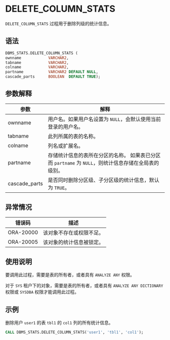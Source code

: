 DELETE_COLUMN_STATS 
========================================

`DELETE_COLUMN_STATS` 过程用于删除列级的统计信息。

语法 
-----------------------

```sql
DBMS_STATS.DELETE_COLUMN_STATS (
ownname            VARCHAR2, 
tabname            VARCHAR2, 
colname            VARCHAR2, 
partname           VARCHAR2 DEFAULT NULL,
cascade_parts      BOOLEAN  DEFAULT TRUE);
```



参数解释 
-------------------------



|      参数       |                                      解释                                      |
|---------------|------------------------------------------------------------------------------|
| ownname       | 用户名。如果用户名设置为 `NULL`，会默认使用当前登录的用户名。                                           |
| tabname       | 此列所属的表的名称。                                                                   |
| colname       | 列名或扩展名。                                                                      |
| partname      | 存储统计信息的表所在分区的名称。 如果表已分区而 `partname` 为 `NULL`，则统计信息存储在全局表的级别。 |
| cascade_parts | 是否同时删除分区级、子分区级的统计信息，默认为 `TRUE`。                                              |



异常情况 
-------------------------



|    错误码    |      描述      |
|-----------|--------------|
| ORA-20000 | 该对象不存在或权限不足。 |
| ORA-20005 | 该对象的统计信息被锁定。 |



使用说明 
-------------------------

要调用此过程，需要是表的所有者，或者具有 `ANALYZE ANY` 权限。

对于 `SYS` 租户下的对象，需要是表的所有者，或者具有 `ANALYZE ANY DICTIONARY` 权限或 `SYSDBA` 权限才能调用此过程。

示例 
-----------------------

删除用户 `user1` 的表 `tbl1` 的 `col1` 列的所有统计信息。

```sql
CALL DBMS_STATS.DELETE_COLUMN_STATS('user1', 'tbl1', 'col1');
```


